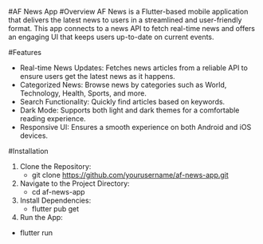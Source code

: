 #AF News App
#Overview
AF News is a Flutter-based mobile application that delivers the latest news to users in a streamlined and user-friendly format. This app connects to a news API to fetch real-time news and offers an engaging UI that keeps users up-to-date on current events.

#Features
 - Real-time News Updates: Fetches news articles from a reliable API to ensure users get the latest news as it happens.
 - Categorized News: Browse news by categories such as World, Technology, Health, Sports, and more.
 - Search Functionality: Quickly find articles based on keywords.
 - Dark Mode: Supports both light and dark themes for a comfortable reading experience.
 - Responsive UI: Ensures a smooth experience on both Android and iOS devices.


#Installation
1. Clone the Repository:
   - git clone https://github.com/yourusername/af-news-app.git
2. Navigate to the Project Directory:
   - cd af-news-app
3. Install Dependencies:
   - flutter pub get
4. Run the App:
  - flutter run
